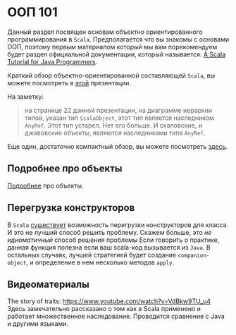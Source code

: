 ООП 101
=======

Данный раздел посвящен основам объектно ориентированного
программирования в `Scala`. Предполагается что вы знакомы с основами
ООП, поэтому первым материалом который мы вам порекомендуем будет
раздел официальной документации, который называется:
[A Scala Tutorial for Java Programmers][oop-for-java-devs].

Краткий обзор объектно-ориентированной составляющей `Scala`, вы можете
посмотреть в [этой][oop-overview] презентации.

На заметку:
> на странице 22 данной презентации, на диаграмме иерархии типов, указан
> тип `ScalaObject`, этот тип является наследником `AnyRef`. Этот тип
> устарел. Нет его больше. И скаловские, и джавовские объекты, являются
> наследниками типа `AnyRef`.

Еще один, достаточно компактный обзор, вы можете посмотреть
[здесь][oop-more-detailed].

## Подробнее про объекты
[Подробнее][objects-in-scala] про объекты.


## Перегрузка конструкторов
В `Scala` [существует][ctor-overloading] возможность перегрузки
конструкторов для класса. И это не лучший способ решить проблему. Скажем
больше, это *не идиоматичный* способ решения проблемы Если говорить о
практике, данная функция полезна если ваш scala-код вызывается из
`Java`. В остальных случаях, лучшей стратегией будет создание
`companion-object`, и определение в нем несколько методов `apply`.


## Видеоматериалы
The story of traits: https://www.youtube.com/watch?v=VdBkw9TU_u4
Здесь замечательно рассказано о том как в Scala применено и работает
множественное наследование. Проводится сравнение с Java и другими
языками.

[oop-for-java-devs]: http://docs.scala-lang.org/tutorials/scala-for-java-programmers.html
[oop-overview]: https://www.techfak.uni-bielefeld.de/ags/pi/lehre/ProgSem13/oopScalaPrint.pdf
[oop-more-detailed]: http://www.vasinov.com/blog/scala-oop-galore/
[ctor-overloading]: https://www.safaribooksonline.com/library/view/scala-cookbook/9781449340292/ch04s04.html
[objects-in-scala]: https://madusudanan.com/blog/scala-tutorials-part-4-objects/
